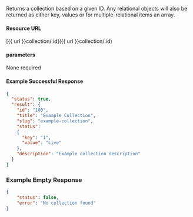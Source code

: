 <!--
@title Get collection by ID
@author Moltin Ltd
@description Returns a collection of the given ID

@sidebar 1
@family Collection
@rate No
@auth Yes
@format JSON
@http GET
@version beta
-->

Returns a collection based on a given ID. Any relational objects will also be returned as either key, values or for multiple-relational items an array.


#### Resource URL
[{{ url }}collection/:id]({{ url }}collection/:id)

#### parameters
None required

<!--code-->
#### Example Successful Response
``` json
{
  "status": true,
  "result": {
    "id": "100",
    "title": "Example Collection",
    "slug": "example-collection",
    "status":
    {
      "key": "1",
      "value": "Live"
    },
    "description": "Example collection description"
  }
}
```


### Example Empty Response
``` json
{
    "status": false,
    "error": "No collection found"
}
```
<!--/code-->